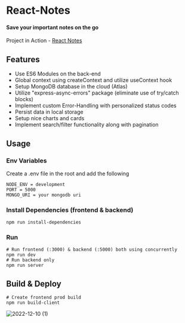 # React-Notes

#### Save your important notes on the go

Project in Action - [React Notes](https://notes-hfhj.onrender.com/)

## Features

- Use ES6 Modules on the back-end
- Global context using createContext and utilize useContext hook
- Setup MongoDB database in the cloud (Atlas)
- Utilize "express-async-errors" package (eliminate use of try/catch blocks)
- Implement custom Error-Handling with personalized status codes
- Persist data in local storage
- Setup nice charts and cards
- Implement search/filter functionality along with pagination

## Usage

### Env Variables

Create a .env file in the root and add the following

```
NODE_ENV = development
PORT = 5000
MONGO_URI = your mongodb uri
```

### Install Dependencies (frontend & backend)

```
npm run install-dependencies
```

### Run

```
# Run frontend (:3000) & backend (:5000) both using concurrently
npm run dev
# Run backend only
npm run server
```

## Build & Deploy

```
# Create frontend prod build
npm run build-client
```
![2022-12-10 (1)](https://user-images.githubusercontent.com/88419331/206851796-699dd8e7-4681-4487-a5b6-ed6a227e5d94.png)

